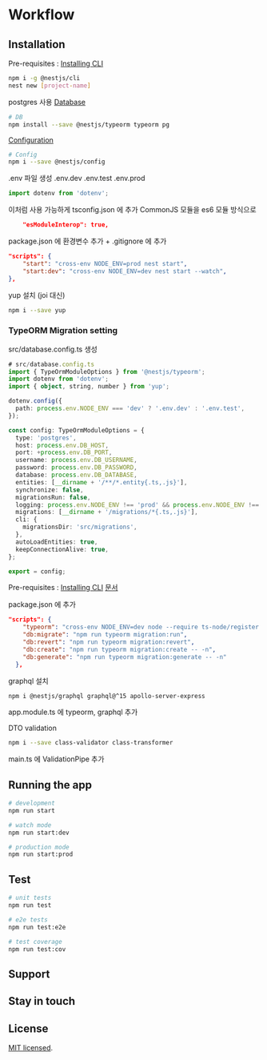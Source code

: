 # Workflow

## Installation

Pre-requisites : [Installing CLI](https://docs.nestjs.kr/)

```bash
npm i -g @nestjs/cli
nest new [project-name]
```

postgres 사용
[Database](https://docs.nestjs.kr/techniques/database)

```bash
# DB
npm install --save @nestjs/typeorm typeorm pg
```

[Configuration](https://docs.nestjs.kr/techniques/configuration)

```bash
# Config
npm i --save @nestjs/config
```

.env 파일 생성 .env.dev .env.test .env.prod

```typescript
import dotenv from 'dotenv';
```

이처럼 사용 가능하게 tsconfig.json 에 추가
CommonJS 모듈을 es6 모듈 방식으로

```json
    "esModuleInterop": true,
```

package.json 에 환경변수 추가 + .gitignore 에 추가

```json
"scripts": {
    "start": "cross-env NODE_ENV=prod nest start",
    "start:dev": "cross-env NODE_ENV=dev nest start --watch",
},
```

yup 설치 (joi 대신)

```bash
npm i --save yup
```

### TypeORM Migration setting

src/database.config.ts 생성

```typescript
# src/database.config.ts
import { TypeOrmModuleOptions } from '@nestjs/typeorm';
import dotenv from 'dotenv';
import { object, string, number } from 'yup';

dotenv.config({
  path: process.env.NODE_ENV === 'dev' ? '.env.dev' : '.env.test',
});

const config: TypeOrmModuleOptions = {
  type: 'postgres',
  host: process.env.DB_HOST,
  port: +process.env.DB_PORT,
  username: process.env.DB_USERNAME,
  password: process.env.DB_PASSWORD,
  database: process.env.DB_DATABASE,
  entities: [__dirname + '/**/*.entity{.ts,.js}'],
  synchronize: false,
  migrationsRun: false,
  logging: process.env.NODE_ENV !== 'prod' && process.env.NODE_ENV !== 'test',
  migrations: [__dirname + '/migrations/*{.ts,.js}'],
  cli: {
    migrationsDir: 'src/migrations',
  },
  autoLoadEntities: true,
  keepConnectionAlive: true,
};

export = config;
```

Pre-requisites : [Installing CLI](<(https://typeorm.io/#/using-cli/installing-cli)>)
[문서](https://typeorm.io/#/migrations)

package.json 에 추가

```json
"scripts": {
    "typeorm": "cross-env NODE_ENV=dev node --require ts-node/register ./node_modules/typeorm/cli.js --config src/database.config.ts",
    "db:migrate": "npm run typeorm migration:run",
    "db:revert": "npm run typeorm migration:revert",
    "db:create": "npm run typeorm migration:create -- -n",
    "db:generate": "npm run typeorm migration:generate -- -n"
  },
```

graphql 설치

```bash
npm i @nestjs/graphql graphql@^15 apollo-server-express
```

app.module.ts 에 typeorm, graphql 추가

DTO validation

```bash
npm i --save class-validator class-transformer
```

main.ts 에 ValidationPipe 추가

## Running the app

```bash
# development
npm run start

# watch mode
npm run start:dev

# production mode
npm run start:prod
```

## Test

```bash
# unit tests
npm run test

# e2e tests
npm run test:e2e

# test coverage
npm run test:cov
```

## Support

## Stay in touch

## License

[MIT licensed](LICENSE).
